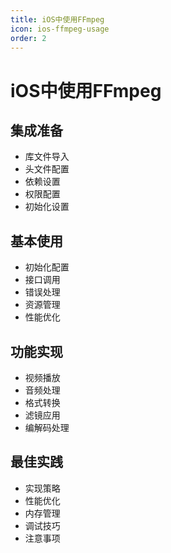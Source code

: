 ```yaml
---
title: iOS中使用FFmpeg
icon: ios-ffmpeg-usage
order: 2
---
```


# iOS中使用FFmpeg

## 集成准备
- 库文件导入
- 头文件配置
- 依赖设置
- 权限配置
- 初始化设置

## 基本使用
- 初始化配置
- 接口调用
- 错误处理
- 资源管理
- 性能优化

## 功能实现
- 视频播放
- 音频处理
- 格式转换
- 滤镜应用
- 编解码处理

## 最佳实践
- 实现策略
- 性能优化
- 内存管理
- 调试技巧
- 注意事项
